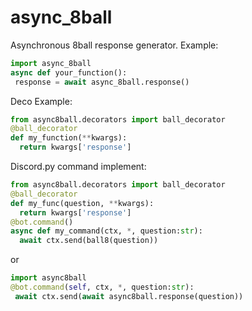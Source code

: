 # async_8ball
Asynchronous 8ball response generator.
Example:
```py
import async_8ball
async def your_function():
 response = await async_8ball.response()
```
Deco Example:
```py
from async8ball.decorators import ball_decorator
@ball_decorator
def my_function(**kwargs):
  return kwargs['response']
```
Discord.py command implement:
```py
from async8ball.decorators import ball_decorator
@ball_decorator
def my_func(question, **kwargs):
  return kwargs['response']
@bot.command()
async def my_command(ctx, *, question:str):
  await ctx.send(ball8(question))
```
or
```py
import async8ball
@bot.command(self, ctx, *, question:str):
 await ctx.send(await async8ball.response(question))
 ```
